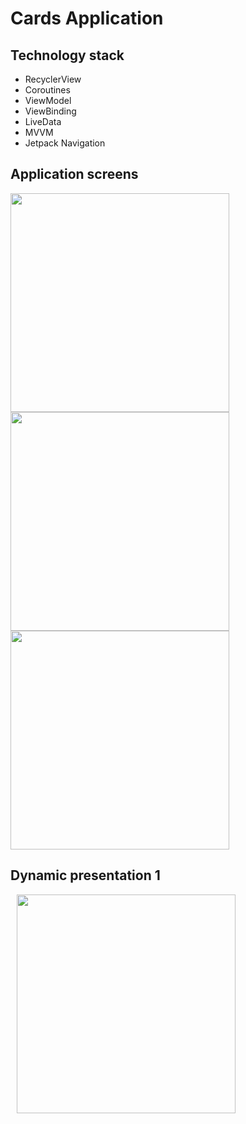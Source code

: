 # Cards Application
## Technology stack
- RecyclerView
- Coroutines
- ViewModel
- ViewBinding
- LiveData
- MVVM
- Jetpack Navigation
  
## Application screens
<p>
    <img src="https://github.com/IgorChaus/Cards/assets/95531383/d0cc0bda-451c-4a01-83f2-190cc7f60735" height="350">
    <img src="https://github.com/IgorChaus/Cards/assets/95531383/59460f34-7a5c-4c02-a2a4-8e8e7ec5dd07" height="350">
    <img src="https://github.com/IgorChaus/Cards/assets/95531383/354bc78b-89f5-431f-a4f6-a1f4986cb6ff" height="350">
</p>

## Dynamic presentation 1
<p>
    <img src="https://github.com/IgorChaus/Cards/assets/95531383/b77bb38c-e515-48a5-bac3-fbece4a98e12" height="350" hspace="10" >
</p>
